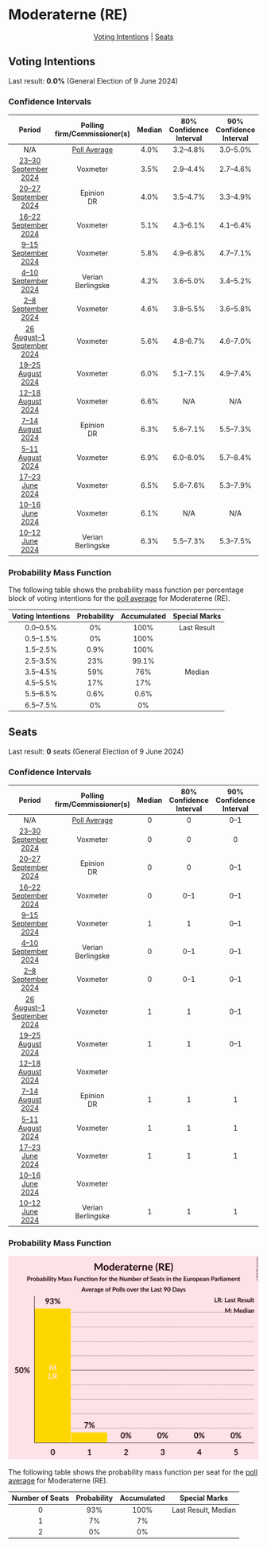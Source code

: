 # Moderaterne (RE)

<p align="center"><a href="#voting-intentions">Voting Intentions</a> | <a href="#seats">Seats</a></p>

## Voting Intentions

Last result: **0.0%** (General Election of 9 June 2024)

### Confidence Intervals

| Period     | Polling firm/Commissioner(s) | Median | 80% Confidence Interval | 90% Confidence Interval | 95% Confidence Interval | 99% Confidence Interval |
|:----------:|:----------------:|:-----------:|:-----------------------:|:-----------------------:|:-----------------------:|:-----------------------:|
| N/A | [Poll Average](average.html) | 4.0% | 3.2–4.8% | 3.0–5.0% | 2.8–5.2% | 2.4–5.6% |
| [23–30 September 2024](2024-09-30-Voxmeter.html) | Voxmeter | 3.5% | 2.9–4.4% | 2.7–4.6% | 2.5–4.8% | 2.2–5.3% |
| [20–27 September 2024](2024-09-27-Epinion.html) | Epinion <br> DR | 4.0% | 3.5–4.7% | 3.3–4.9% | 3.2–5.1% | 2.9–5.5% |
| [16–22 September 2024](2024-09-22-Voxmeter.html) | Voxmeter | 5.1% | 4.3–6.1% | 4.1–6.4% | 3.9–6.6% | 3.5–7.1% |
| [9–15 September 2024](2024-09-15-Voxmeter.html) | Voxmeter | 5.8% | 4.9–6.8% | 4.7–7.1% | 4.5–7.4% | 4.1–8.0% |
| [4–10 September 2024](2024-09-10-Verian.html) | Verian <br> Berlingske | 4.2% | 3.6–5.0% | 3.4–5.2% | 3.3–5.4% | 3.0–5.8% |
| [2–8 September 2024](2024-09-08-Voxmeter.html) | Voxmeter | 4.6% | 3.8–5.5% | 3.6–5.8% | 3.4–6.0% | 3.1–6.5% |
| [26 August–1 September 2024](2024-09-01-Voxmeter.html) | Voxmeter | 5.6% | 4.8–6.7% | 4.6–7.0% | 4.4–7.3% | 4.0–7.8% |
| [19–25 August 2024](2024-08-25-Voxmeter.html) | Voxmeter | 6.0% | 5.1–7.1% | 4.9–7.4% | 4.7–7.6% | 4.3–8.2% |
| [12–18 August 2024](2024-08-18-Voxmeter.html) | Voxmeter | 6.6% | N/A | N/A | N/A | N/A |
| [7–14 August 2024](2024-08-14-Epinion.html) | Epinion <br> DR | 6.3% | 5.6–7.1% | 5.5–7.3% | 5.3–7.5% | 5.0–7.8% |
| [5–11 August 2024](2024-08-11-Voxmeter.html) | Voxmeter | 6.9% | 6.0–8.0% | 5.7–8.4% | 5.5–8.6% | 5.1–9.2% |
| [17–23 June 2024](2024-06-23-Voxmeter.html) | Voxmeter | 6.5% | 5.6–7.6% | 5.3–7.9% | 5.1–8.2% | 4.7–8.7% |
| [10–16 June 2024](2024-06-16-Voxmeter.html) | Voxmeter | 6.1% | N/A | N/A | N/A | N/A |
| [10–12 June 2024](2024-06-12-Verian.html) | Verian <br> Berlingske | 6.3% | 5.5–7.3% | 5.3–7.5% | 5.1–7.8% | 4.7–8.2% |

### Probability Mass Function

The following table shows the probability mass function per percentage block of voting intentions for the [poll average](average.html) for Moderaterne (RE).

| Voting Intentions | Probability | Accumulated | Special Marks |
|:-----------------:|:-----------:|:-----------:|:-------------:|
| 0.0–0.5% | 0% | 100% | Last Result |
| 0.5–1.5% | 0% | 100% |  |
| 1.5–2.5% | 0.9% | 100% |  |
| 2.5–3.5% | 23% | 99.1% |  |
| 3.5–4.5% | 59% | 76% | Median |
| 4.5–5.5% | 17% | 17% |  |
| 5.5–6.5% | 0.6% | 0.6% |  |
| 6.5–7.5% | 0% | 0% |  |


## Seats

Last result: **0** seats (General Election of 9 June 2024)

### Confidence Intervals

| Period     | Polling firm/Commissioner(s) | Median | 80% Confidence Interval | 90% Confidence Interval | 95% Confidence Interval | 99% Confidence Interval |
|:----------:|:----------------:|:------:|:-----------------------:|:-----------------------:|:-----------------------:|:-----------------------:|
| N/A | [Poll Average](average.html) | 0 | 0 | 0–1 | 0–1 | 0–1 |
| [23–30 September 2024](2024-09-30-Voxmeter.html) | Voxmeter | 0 | 0 | 0 | 0 | 0–1 |
| [20–27 September 2024](2024-09-27-Epinion.html) | Epinion <br> DR | 0 | 0 | 0–1 | 0–1 | 0–1 |
| [16–22 September 2024](2024-09-22-Voxmeter.html) | Voxmeter | 0 | 0–1 | 0–1 | 0–1 | 0–1 |
| [9–15 September 2024](2024-09-15-Voxmeter.html) | Voxmeter | 1 | 1 | 0–1 | 0–1 | 0–1 |
| [4–10 September 2024](2024-09-10-Verian.html) | Verian <br> Berlingske | 0 | 0–1 | 0–1 | 0–1 | 0–1 |
| [2–8 September 2024](2024-09-08-Voxmeter.html) | Voxmeter | 0 | 0–1 | 0–1 | 0–1 | 0–1 |
| [26 August–1 September 2024](2024-09-01-Voxmeter.html) | Voxmeter | 1 | 1 | 0–1 | 0–1 | 0–1 |
| [19–25 August 2024](2024-08-25-Voxmeter.html) | Voxmeter | 1 | 1 | 0–1 | 0–1 | 0–1 |
| [12–18 August 2024](2024-08-18-Voxmeter.html) | Voxmeter |  |  |  |  |  |
| [7–14 August 2024](2024-08-14-Epinion.html) | Epinion <br> DR | 1 | 1 | 1 | 1 | 1 |
| [5–11 August 2024](2024-08-11-Voxmeter.html) | Voxmeter | 1 | 1 | 1 | 1 | 0–1 |
| [17–23 June 2024](2024-06-23-Voxmeter.html) | Voxmeter | 1 | 1 | 1 | 1 | 0–1 |
| [10–16 June 2024](2024-06-16-Voxmeter.html) | Voxmeter |  |  |  |  |  |
| [10–12 June 2024](2024-06-12-Verian.html) | Verian <br> Berlingske | 1 | 1 | 1 | 1 | 0–1 |

### Probability Mass Function

![Graph with seats probability mass function not yet produced](average-seats-pmf-moderaternere.png "Seats Probability Mass Function")

The following table shows the probability mass function per seat for the [poll average](average.html) for Moderaterne (RE).

| Number of Seats | Probability | Accumulated | Special Marks |
|:---------------:|:-----------:|:-----------:|:-------------:|
| 0 | 93% | 100% | Last Result, Median |
| 1 | 7% | 7% |  |
| 2 | 0% | 0% |  |


